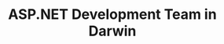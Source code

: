 ---
title: ASP.NET Development Team in Darwin
permalink: /landings/asp-net-developer-darwin
technology: ASP.NET
location: Darwin
---